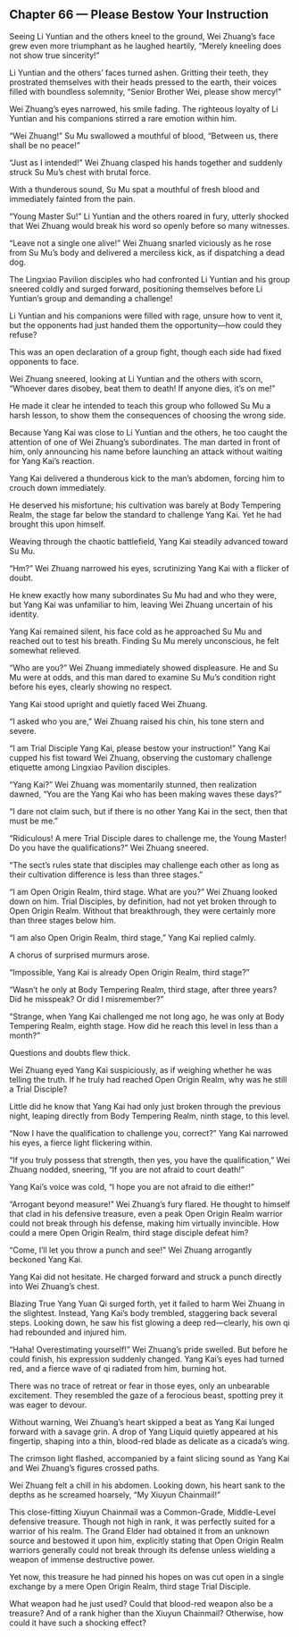 ## Chapter 66 — Please Bestow Your Instruction

Seeing Li Yuntian and the others kneel to the ground, Wei Zhuang’s face grew even more triumphant as he laughed heartily, “Merely kneeling does not show true sincerity!”

Li Yuntian and the others’ faces turned ashen. Gritting their teeth, they prostrated themselves with their heads pressed to the earth, their voices filled with boundless solemnity, “Senior Brother Wei, please show mercy!”

Wei Zhuang’s eyes narrowed, his smile fading. The righteous loyalty of Li Yuntian and his companions stirred a rare emotion within him.

“Wei Zhuang!” Su Mu swallowed a mouthful of blood, “Between us, there shall be no peace!”

“Just as I intended!” Wei Zhuang clasped his hands together and suddenly struck Su Mu’s chest with brutal force.

With a thunderous sound, Su Mu spat a mouthful of fresh blood and immediately fainted from the pain.

“Young Master Su!” Li Yuntian and the others roared in fury, utterly shocked that Wei Zhuang would break his word so openly before so many witnesses.

“Leave not a single one alive!” Wei Zhuang snarled viciously as he rose from Su Mu’s body and delivered a merciless kick, as if dispatching a dead dog.

The Lingxiao Pavilion disciples who had confronted Li Yuntian and his group sneered coldly and surged forward, positioning themselves before Li Yuntian’s group and demanding a challenge!

Li Yuntian and his companions were filled with rage, unsure how to vent it, but the opponents had just handed them the opportunity—how could they refuse?

This was an open declaration of a group fight, though each side had fixed opponents to face.

Wei Zhuang sneered, looking at Li Yuntian and the others with scorn, “Whoever dares disobey, beat them to death! If anyone dies, it’s on me!”

He made it clear he intended to teach this group who followed Su Mu a harsh lesson, to show them the consequences of choosing the wrong side.

Because Yang Kai was close to Li Yuntian and the others, he too caught the attention of one of Wei Zhuang’s subordinates. The man darted in front of him, only announcing his name before launching an attack without waiting for Yang Kai’s reaction.

Yang Kai delivered a thunderous kick to the man’s abdomen, forcing him to crouch down immediately.

He deserved his misfortune; his cultivation was barely at Body Tempering Realm, the stage far below the standard to challenge Yang Kai. Yet he had brought this upon himself.

Weaving through the chaotic battlefield, Yang Kai steadily advanced toward Su Mu.

“Hm?” Wei Zhuang narrowed his eyes, scrutinizing Yang Kai with a flicker of doubt.

He knew exactly how many subordinates Su Mu had and who they were, but Yang Kai was unfamiliar to him, leaving Wei Zhuang uncertain of his identity.

Yang Kai remained silent, his face cold as he approached Su Mu and reached out to test his breath. Finding Su Mu merely unconscious, he felt somewhat relieved.

“Who are you?” Wei Zhuang immediately showed displeasure. He and Su Mu were at odds, and this man dared to examine Su Mu’s condition right before his eyes, clearly showing no respect.

Yang Kai stood upright and quietly faced Wei Zhuang.

“I asked who you are,” Wei Zhuang raised his chin, his tone stern and severe.

“I am Trial Disciple Yang Kai, please bestow your instruction!” Yang Kai cupped his fist toward Wei Zhuang, observing the customary challenge etiquette among Lingxiao Pavilion disciples.

“Yang Kai?” Wei Zhuang was momentarily stunned, then realization dawned, “You are the Yang Kai who has been making waves these days?”

“I dare not claim such, but if there is no other Yang Kai in the sect, then that must be me.”

“Ridiculous! A mere Trial Disciple dares to challenge me, the Young Master! Do you have the qualifications?” Wei Zhuang sneered.

“The sect’s rules state that disciples may challenge each other as long as their cultivation difference is less than three stages.”

“I am Open Origin Realm, third stage. What are you?” Wei Zhuang looked down on him. Trial Disciples, by definition, had not yet broken through to Open Origin Realm. Without that breakthrough, they were certainly more than three stages below him.

“I am also Open Origin Realm, third stage,” Yang Kai replied calmly.

A chorus of surprised murmurs arose.

“Impossible, Yang Kai is already Open Origin Realm, third stage?”

“Wasn’t he only at Body Tempering Realm, third stage, after three years? Did he misspeak? Or did I misremember?”

“Strange, when Yang Kai challenged me not long ago, he was only at Body Tempering Realm, eighth stage. How did he reach this level in less than a month?”

Questions and doubts flew thick.

Wei Zhuang eyed Yang Kai suspiciously, as if weighing whether he was telling the truth. If he truly had reached Open Origin Realm, why was he still a Trial Disciple?

Little did he know that Yang Kai had only just broken through the previous night, leaping directly from Body Tempering Realm, ninth stage, to this level.

“Now I have the qualification to challenge you, correct?” Yang Kai narrowed his eyes, a fierce light flickering within.

“If you truly possess that strength, then yes, you have the qualification,” Wei Zhuang nodded, sneering, “If you are not afraid to court death!”

Yang Kai’s voice was cold, “I hope you are not afraid to die either!”

“Arrogant beyond measure!” Wei Zhuang’s fury flared. He thought to himself that clad in his defensive treasure, even a peak Open Origin Realm warrior could not break through his defense, making him virtually invincible. How could a mere Open Origin Realm, third stage disciple defeat him?

“Come, I’ll let you throw a punch and see!” Wei Zhuang arrogantly beckoned Yang Kai.

Yang Kai did not hesitate. He charged forward and struck a punch directly into Wei Zhuang’s chest.

Blazing True Yang Yuan Qi surged forth, yet it failed to harm Wei Zhuang in the slightest. Instead, Yang Kai’s body trembled, staggering back several steps. Looking down, he saw his fist glowing a deep red—clearly, his own qi had rebounded and injured him.

“Haha! Overestimating yourself!” Wei Zhuang’s pride swelled. But before he could finish, his expression suddenly changed. Yang Kai’s eyes had turned red, and a fierce wave of qi radiated from him, burning hot.

There was no trace of retreat or fear in those eyes, only an unbearable excitement. They resembled the gaze of a ferocious beast, spotting prey it was eager to devour.

Without warning, Wei Zhuang’s heart skipped a beat as Yang Kai lunged forward with a savage grin. A drop of Yang Liquid quietly appeared at his fingertip, shaping into a thin, blood-red blade as delicate as a cicada’s wing.

The crimson light flashed, accompanied by a faint slicing sound as Yang Kai and Wei Zhuang’s figures crossed paths.

Wei Zhuang felt a chill in his abdomen. Looking down, his heart sank to the depths as he screamed hoarsely, “My Xiuyun Chainmail!”

This close-fitting Xiuyun Chainmail was a Common-Grade, Middle-Level defensive treasure. Though not high in rank, it was perfectly suited for a warrior of his realm. The Grand Elder had obtained it from an unknown source and bestowed it upon him, explicitly stating that Open Origin Realm warriors generally could not break through its defense unless wielding a weapon of immense destructive power.

Yet now, this treasure he had pinned his hopes on was cut open in a single exchange by a mere Open Origin Realm, third stage Trial Disciple.

What weapon had he just used? Could that blood-red weapon also be a treasure? And of a rank higher than the Xiuyun Chainmail? Otherwise, how could it have such a shocking effect?